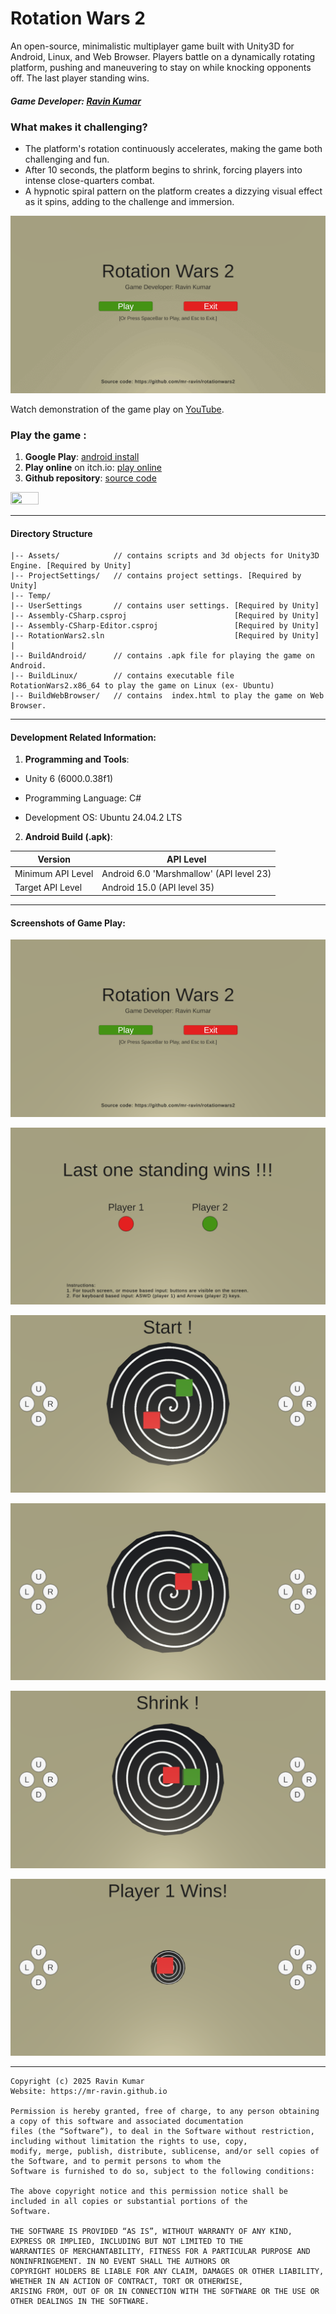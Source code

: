 # Rotation Wars 2
An open-source, minimalistic multiplayer game built with Unity3D for Android, Linux, and Web Browser. Players battle on a dynamically rotating platform, pushing and maneuvering to stay on while knocking opponents off. The last player standing wins.

##### Game Developer: [Ravin Kumar](https://mr-ravin.github.io)

### What makes it challenging?
- The platform's rotation continuously accelerates, making the game both challenging and fun.
- After 10 seconds, the platform begins to shrink, forcing players into intense close-quarters combat.
- A hypnotic spiral pattern on the platform creates a dizzying visual effect as it spins, adding to the challenge and immersion.

[![Working Demonstration](https://github.com/mr-ravin/rotationwars2/blob/main/rotationwars2_gameplay.gif)](https://www.youtube.com/watch?v=TAH9_NlJNZA)

Watch demonstration of the game play on [YouTube](https://www.youtube.com/watch?v=TAH9_NlJNZA).

### Play the game :
1. <b>Google Play</b>: [android install](https://play.google.com/store/apps/details?id=ravin.developer.rotationwars2)
2. <b>Play online</b> on itch.io: [play online](https://ravinkumar.itch.io/rotationwars2)
3. <b>Github repository</b>: [source code](https://github.com/mr-ravin/rotationwars2)

[<img src="https://play.google.com/intl/en_us/badges/images/generic/en_badge_web_generic.png" width="30%" height="30%" target="_blank">](https://play.google.com/store/apps/details?id=ravin.developer.rotationwars2)

----

#### Directory Structure
```
|-- Assets/            // contains scripts and 3d objects for Unity3D Engine. [Required by Unity]
|-- ProjectSettings/   // contains project settings. [Required by Unity]
|-- Temp/
|-- UserSettings       // contains user settings. [Required by Unity]
|-- Assembly-CSharp.csproj                        [Required by Unity]
|-- Assembly-CSharp-Editor.csproj                 [Required by Unity]
|-- RotationWars2.sln                             [Required by Unity]
|
|-- BuildAndroid/      // contains .apk file for playing the game on Android.
|-- BuildLinux/        // contains executable file RotationWars2.x86_64 to play the game on Linux (ex- Ubuntu)
|-- BuildWebBrowser/   // contains  index.html to play the game on Web Browser.
```
-----

#### Development Related Information:
1. <b>Programming and Tools</b>:
   
  - Unity 6 (6000.0.38f1)

  - Programming Language: C#
  
  - Development OS: Ubuntu 24.04.2 LTS

    
2. <b>Android Build (.apk)</b>: 

| Version | API Level |
|-----------------|------|
| Minimum API Level | Android 6.0 'Marshmallow' (API level 23) |
| Target API Level  | Android 15.0 (API level 35) |

----
#### Screenshots of Game Play:

![Working Demonstration](https://github.com/mr-ravin/rotationwars2/blob/main/Assets/GamePlayImages/1.png)

![Working Demonstration](https://github.com/mr-ravin/rotationwars2/blob/main/Assets/GamePlayImages/2.png)

![Working Demonstration](https://github.com/mr-ravin/rotationwars2/blob/main/Assets/GamePlayImages/3.png)

![Working Demonstration](https://github.com/mr-ravin/rotationwars2/blob/main/Assets/GamePlayImages/4.png)

![Working Demonstration](https://github.com/mr-ravin/rotationwars2/blob/main/Assets/GamePlayImages/5.png)

![Working Demonstration](https://github.com/mr-ravin/rotationwars2/blob/main/Assets/GamePlayImages/6.png)

-----

```
Copyright (c) 2025 Ravin Kumar
Website: https://mr-ravin.github.io

Permission is hereby granted, free of charge, to any person obtaining a copy of this software and associated documentation 
files (the “Software”), to deal in the Software without restriction, including without limitation the rights to use, copy, 
modify, merge, publish, distribute, sublicense, and/or sell copies of the Software, and to permit persons to whom the 
Software is furnished to do so, subject to the following conditions:

The above copyright notice and this permission notice shall be included in all copies or substantial portions of the 
Software.

THE SOFTWARE IS PROVIDED “AS IS”, WITHOUT WARRANTY OF ANY KIND, EXPRESS OR IMPLIED, INCLUDING BUT NOT LIMITED TO THE 
WARRANTIES OF MERCHANTABILITY, FITNESS FOR A PARTICULAR PURPOSE AND NONINFRINGEMENT. IN NO EVENT SHALL THE AUTHORS OR 
COPYRIGHT HOLDERS BE LIABLE FOR ANY CLAIM, DAMAGES OR OTHER LIABILITY, WHETHER IN AN ACTION OF CONTRACT, TORT OR OTHERWISE, 
ARISING FROM, OUT OF OR IN CONNECTION WITH THE SOFTWARE OR THE USE OR OTHER DEALINGS IN THE SOFTWARE.
```
